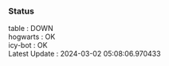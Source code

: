 ### Status


table : DOWN  
hogwarts : OK  
icy-bot : OK  
Latest Update : 2024-03-02 05:08:06.970433
